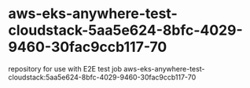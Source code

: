 # aws-eks-anywhere-test-cloudstack-5aa5e624-8bfc-4029-9460-30fac9ccb117-70
repository for use with E2E test job aws-eks-anywhere-test-cloudstack:5aa5e624-8bfc-4029-9460-30fac9ccb117-70
